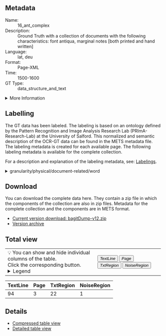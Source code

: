 <link rel="stylesheet" href="table_hide.css"/>
<div class="metadata">
   <h2>Metadata</h2>
   <dl class="grid">
      <dt>Name:</dt>
      <dd>16_ant_complex</dd>
      <dt>Description:</dt>
      <dd>Ground Truth with a collection of documents with the following characteristics:
font antiqua, marginal notes [both printed and hand written]</dd>
      <dt>Language:</dt>
      <dd>lat, deu</dd>
      <dt>Format:</dt>
      <dd>Page-XML</dd>
      <dt>Time:</dt>
      <dd>1500-1600</dd>
      <dt>GT Type:</dt>
      <dd>data_structure_and_text</dd>
   </dl>
   <details>
      <summary>More Information</summary>
      <dl class="more-grid">
         <dt>Transcription Guidelines:</dt>
         <dd>OCR-D Ground Truth Guidelines https://ocr-d.de/en/gt-guidelines/trans/</dd>
         <dt>License:</dt>
         <dd>CC0 1.0</dd>
         <dt>Project:</dt>
         <dd>OCR-D</dd>
         <dt>Project-URL:</dt>
         <dd>https://ocr-d.de/</dd>
      </dl>
   </details>
</div>
<div class="metadata">
   <h2>Labelling</h2>
   <p>The GT data has been labeled. The labeling is 
               based on an ontology defined by the Pattern Recognition and Image Analysis Research Lab 
               (PRImA-Research-Lab) at the University of Salford. 
               This normalized and semantic description of the OCR-GT data can be found in the METS metadata file. 
               The labeling metadata is created for each available page. The following labeling metadata is available for the complete collection.</p>
   <p>For a description and explanation of the labeling metadata, 
               see: <a href="=https://ocr-d.de/en/gt-guidelines/labeling/OCR-D_GT_labeling_schema_xsd_Element_gt_gt.html#gt_gt_state_prop">Labelings</a>.</p>
   <details>
      <summary>granularity/physical/document-related/word</summary>
      <p>
         <b>Description:</b>Description: Word or partial word, if separated by line break, for example</p>
      <summary>granularity/physical/document-related/word</summary>
      <p>
         <b>Description:</b>Description: Word or partial word, if separated by line break, for example</p>
      <summary>granularity/physical/document-related/text-line</summary>
      <p>
         <b>Description:</b>Description: 
                        Description coming soon.
                    </p>
      <summary>granularity/physical/document-related/text-line</summary>
      <p>
         <b>Description:</b>Description: 
                        Description coming soon.
                    </p>
      <summary>granularity/physical/document-related/region</summary>
      <p>
         <b>Description:</b>Description: Region, zone, block</p>
      <summary>granularity/physical/document-related/region</summary>
      <p>
         <b>Description:</b>Description: Region, zone, block</p>
      <summary>data-attributes/document-related/visual/text/font/multi-font/font-sizes</summary>
      <p>
         <b>Description:</b>Description: More than one font size used</p>
      <summary>data-attributes/document-related/visual/text/font/multi-font/font-sizes</summary>
      <p>
         <b>Description:</b>Description: More than one font size used</p>
      <summary>condition/production-related/document-faults/ink-from-facing</summary>
      <p>
         <b>Description:</b>Description: Ink from facing page was transferred to this page</p>
      <summary>condition/production-related/document-faults/ink-from-facing</summary>
      <p>
         <b>Description:</b>Description: Ink from facing page was transferred to this page</p>
      <summary>condition/wear/additions/informative/annotations</summary>
      <p>
         <b>Description:</b>Description: Annotations regarding the content</p>
      <summary>condition/wear/additions/informative/annotations</summary>
      <p>
         <b>Description:</b>Description: Annotations regarding the content</p>
      <summary>condition/wear/medium-damage/stains</summary>
      <p>
         <b>Description:</b>Description: Noticeable stains on medium</p>
      <summary>condition/wear/medium-damage/stains</summary>
      <p>
         <b>Description:</b>Description: Noticeable stains on medium</p>
      <summary>granularity/physical/document-related/word</summary>
      <p>
         <b>Description:</b>Description: Word or partial word, if separated by line break, for example</p>
      <summary>granularity/physical/document-related/word</summary>
      <p>
         <b>Description:</b>Description: Word or partial word, if separated by line break, for example</p>
      <summary>granularity/physical/document-related/text-line</summary>
      <p>
         <b>Description:</b>Description: 
                        Description coming soon.
                    </p>
      <summary>granularity/physical/document-related/text-line</summary>
      <p>
         <b>Description:</b>Description: 
                        Description coming soon.
                    </p>
      <summary>granularity/physical/document-related/region</summary>
      <p>
         <b>Description:</b>Description: Region, zone, block</p>
      <summary>granularity/physical/document-related/region</summary>
      <p>
         <b>Description:</b>Description: Region, zone, block</p>
      <summary>data-attributes/document-related/visual/text/font/multi-font/font-sizes</summary>
      <p>
         <b>Description:</b>Description: More than one font size used</p>
      <summary>data-attributes/document-related/visual/text/font/multi-font/font-sizes</summary>
      <p>
         <b>Description:</b>Description: More than one font size used</p>
      <summary>condition/production-related/document-faults/ink-from-facing</summary>
      <p>
         <b>Description:</b>Description: Ink from facing page was transferred to this page</p>
      <summary>condition/production-related/document-faults/ink-from-facing</summary>
      <p>
         <b>Description:</b>Description: Ink from facing page was transferred to this page</p>
      <summary>condition/wear/additions/informative/annotations</summary>
      <p>
         <b>Description:</b>Description: Annotations regarding the content</p>
      <summary>condition/wear/additions/informative/annotations</summary>
      <p>
         <b>Description:</b>Description: Annotations regarding the content</p>
      <summary>condition/wear/medium-damage/stains</summary>
      <p>
         <b>Description:</b>Description: Noticeable stains on medium</p>
      <summary>condition/wear/medium-damage/stains</summary>
      <p>
         <b>Description:</b>Description: Noticeable stains on medium</p>
      <summary>granularity/physical/document-related/word</summary>
      <p>
         <b>Description:</b>Description: Word or partial word, if separated by line break, for example</p>
      <summary>granularity/physical/document-related/word</summary>
      <p>
         <b>Description:</b>Description: Word or partial word, if separated by line break, for example</p>
      <summary>granularity/physical/document-related/text-line</summary>
      <p>
         <b>Description:</b>Description: 
                        Description coming soon.
                    </p>
      <summary>granularity/physical/document-related/text-line</summary>
      <p>
         <b>Description:</b>Description: 
                        Description coming soon.
                    </p>
      <summary>granularity/physical/document-related/region</summary>
      <p>
         <b>Description:</b>Description: Region, zone, block</p>
      <summary>granularity/physical/document-related/region</summary>
      <p>
         <b>Description:</b>Description: Region, zone, block</p>
      <summary>data-attributes/document-related/visual/text/font/multi-font/font-sizes</summary>
      <p>
         <b>Description:</b>Description: More than one font size used</p>
      <summary>data-attributes/document-related/visual/text/font/multi-font/font-sizes</summary>
      <p>
         <b>Description:</b>Description: More than one font size used</p>
      <summary>condition/production-related/document-faults/ink-from-facing</summary>
      <p>
         <b>Description:</b>Description: Ink from facing page was transferred to this page</p>
      <summary>condition/production-related/document-faults/ink-from-facing</summary>
      <p>
         <b>Description:</b>Description: Ink from facing page was transferred to this page</p>
      <summary>condition/wear/additions/informative/annotations</summary>
      <p>
         <b>Description:</b>Description: Annotations regarding the content</p>
      <summary>condition/wear/additions/informative/annotations</summary>
      <p>
         <b>Description:</b>Description: Annotations regarding the content</p>
      <summary>condition/wear/medium-damage/stains</summary>
      <p>
         <b>Description:</b>Description: Noticeable stains on medium</p>
      <summary>condition/wear/medium-damage/stains</summary>
      <p>
         <b>Description:</b>Description: Noticeable stains on medium</p>
   </details>
</div>
<div class="metadata">
   <h2>Download</h2>
   <p>You can download the complete data here. 
                        They contain a zip file in which the components of the collection are also in zip files.
                        Metadata for the complete collection and the components are in METS format.</p>
   <ul>
      <li>
         <a href="https://github.com/tboenig/16_ant_complex/releases/download/v12/bagitDump-v12.zip">Current version download: bagitDump-v12.zip</a>
      </li>
      <li>
         <a href="https://github.com/tboenig/16_ant_complex/releases">Version archive</a>
      </li>
   </ul>
</div>
<div class="metadata">
   <h2>Total view</h2>
   <table class="noStyle">
      <tr>
         <td>💡 You can show and hide individual columns of the table.<br/>Click the corresponding button.
                                <details>
               <summary>Legend</summary>
               <dl class="grid">
                  <dt>TextLine</dt>
                  <dd>TextLine</dd>
                  <dt>Page</dt>
                  <dd>Page</dd>
                  <dt>TxtRegion</dt>
                  <dd>
                     <a href="https://ocr-d.de/de/gt-guidelines/trans/lytextregion.html"
                        target="_blank">TextRegion</a>
                  </dd>
                  <dt>NoiseRegion</dt>
                  <dd>
                     <a href="https://ocr-d.de/de/gt-guidelines/trans/lyRauschen.html"
                        target="_blank">NoiseRegion</a>
                  </dd>
               </dl>
            </details>
         </td>
         <td>
            <div class="grid-container">
               <button onclick="document.getElementById('table_id').classList.toggle('hide1')">
                  <i>TextLine</i>
               </button>
               <button onclick="document.getElementById('table_id').classList.toggle('hide2')">
                  <i>Page</i>
               </button>
               <button onclick="document.getElementById('table_id').classList.toggle('hide3')">
                  <i>TxtRegion</i>
               </button>
               <button onclick="document.getElementById('table_id').classList.toggle('hide14')">
                  <i>NoiseRegion</i>
               </button>
            </div>
         </td>
      </tr>
   </table>
   <table id="table_id">
      <thead>
         <tr>
            <th>TextLine</th>
            <th>Page</th>
            <th>TxtRegion</th>
            <th>NoiseRegion</th>
         </tr>
      </thead>
      <tbody>
         <tr>
            <td>94</td>
            <td>3</td>
            <td>22</td>
            <td>1</td>
         </tr>
      </tbody>
   </table>
</div>
<div>
   <h2>Details</h2>
   <ul>
      <li>
         <a href="table">Compressed table view</a>
      </li>
      <li>
         <a href="overview">Detailed table view</a>
      </li>
   </ul>
</div>
